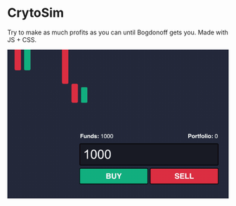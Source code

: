# CrytoSim

Try to make as much profits as you can until Bogdonoff gets you. Made with JS + CSS.

<kbd>[![CrytoSim](https://raw.githubusercontent.com/iamjohnmills/cryptosim/master/screenshot.gif)](https://iamjohnmills.github.io/cryptosim)</kbd>
